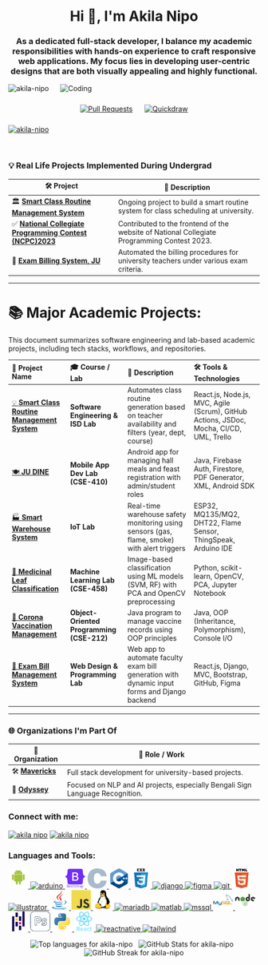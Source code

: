 <h1 align="center">Hi 👋, I'm Akila Nipo</h1>
<h3 align="center">As a dedicated full-stack developer, I balance my academic responsibilities with hands-on experience to craft responsive web applications. My focus lies in developing user-centric designs that are both visually appealing and highly functional.</h3>
<img align="right" alt="Coding" width="400" src="https://cdn.dribbble.com/users/1364029/screenshots/16093268/media/68e82a7fb4904614a9066d6b540c14b2.gif">


<p align="left"> <img src="https://komarev.com/ghpvc/?username=akila-nipo&label=Profile%20views&color=0e75b6&style=flat" alt="akila-nipo" /> </p>

<div style="text-align:center;">
    <div style="display:inline-block; margin:10px;">
        <a href="https://github.com/Akila-Nipo">
            <img src="https://img.shields.io/badge/Pull%20Requests-%E2%9C%94%20Merged-brightgreen" alt="Pull Requests">
        </a>
    </div>
    <div style="display:inline-block; margin:10px;">
        <a href="https://github.com/Akila-Nipo">
            <img src="https://img.shields.io/badge/Quickdraw-Unlocked-blue" alt="Quickdraw">
        </a>
    </div>
</div>

<p align="left"> <a href="https://github.com/ryo-ma/github-profile-trophy"><img src="https://github-profile-trophy.vercel.app/?username=akila-nipo&theme=monokai" alt="akila-nipo" /></a> </p>

<p align="left"> <a href="https://twitter.com/" target="blank"><img src="https://img.shields.io/twitter/follow/?logo=twitter&style=for-the-badge" alt="" /></a> </p>

### 💡 Real Life Projects Implemented During Undergrad

| 🛠️ Project | 📄 Description |
|------------|----------------|
| 🏛️ [**Smart Class Routine Management System**](https://github.com/JUCSE49-Mavericks/Smart-Class-Routine-Management-System) | Ongoing project to build a smart routine system for class scheduling at university. |
| ✅ [**National Collegiate Programming Contest (NCPC)2023**](https://github.com/sekul-hassan/ncpcfrontend) | Contributed to the frontend of the website of National Collegiate Programming Contest 2023. |
| 🧾 [**Exam Billing System, JU**](https://github.com/Akila-Nipo/Exam_Billing_System_JU_FRONTEND) | Automated the billing procedures for university teachers under various exam criteria. |

---

# 📚 Major Academic Projects:

This document summarizes software engineering and lab-based academic projects, including tech stacks, workflows, and repositories.


| 🚀 **Project Name** | 🎓 **Course / Lab** | 📝 **Description** | 🛠️ **Tools & Technologies** |
|:---------------------|:--------------------|:--------------------|:-----------------------------|
| [💡 **Smart Class Routine Management System**](https://github.com/JUCSE49-Mavericks/Smart-Class-Routine-Management-System) | **Software Engineering & ISD Lab** | Automates class routine generation based on teacher availability and filters (year, dept, course) | React.js, Node.js, MVC, Agile (Scrum), GitHub Actions, JSDoc, Mocha, CI/CD, UML, Trello |
| [🍽️ **JU DINE**](https://github.com/Akila-Nipo/JUDine) | **Mobile App Dev Lab (CSE-410)** | Android app for managing hall meals and feast registration with admin/student roles | Java, Firebase Auth, Firestore, PDF Generator, XML, Android SDK |
| [🏭 **Smart Warehouse System**](https://github.com/Akila-Nipo/IoT-Based-Smart-Warehouse) | **IoT Lab** | Real-time warehouse safety monitoring using sensors (gas, flame, smoke) with alert triggers | ESP32, MQ135/MQ2, DHT22, Flame Sensor, ThingSpeak, Arduino IDE |
| [🌿 **Medicinal Leaf Classification**](https://github.com/Akila-Nipo/Medicinal_Leaf_Classification_JU) | **Machine Learning Lab (CSE-458)** | Image-based classification using ML models (SVM, RF) with PCA and OpenCV preprocessing | Python, scikit-learn, OpenCV, PCA, Jupyter Notebook |
| [💉 **Corona Vaccination Management**](https://github.com/Akila-Nipo/CORONA_Vaccination_Managaement_JU) | **Object-Oriented Programming (CSE-212)** | Java program to manage vaccine records using OOP principles | Java, OOP (Inheritance, Polymorphism), Console I/O |
| [🧾 **Exam Bill Management System**](https://github.com/Akila-Nipo/Exam_Billing_System_JU_FRONTEND) | **Web Design & Programming Lab** | Web app to automate faculty exam bill generation with dynamic input forms and Django backend | React.js, Django, MVC, Bootstrap, GitHub, Figma |

---

### 🌐 Organizations I'm Part Of

| 🏢 Organization | 💬 Role / Work |
|----------------|----------------|
| 🛠️ [**Mavericks**](https://github.com/JUCSE49-Mavericks) | Full stack development for university-based projects. |
| 🧠 [**Odyssey**](https://github.com/Odyssey-CSEJU) | Focused on NLP and AI projects, especially Bengali Sign Language Recognition. |

  

<h3 align="left">Connect with me:</h3>
<p align="left">
<a href="https://www.linkedin.com/in/akila-nipo-076256311/" target="blank"><img align="center" src="https://raw.githubusercontent.com/rahuldkjain/github-profile-readme-generator/master/src/images/icons/Social/linked-in-alt.svg" alt="akila nipo" height="30" width="40" /></a>
<a href="https://fb.com/akila nipo" target="blank"><img align="center" src="https://raw.githubusercontent.com/rahuldkjain/github-profile-readme-generator/master/src/images/icons/Social/facebook.svg" alt="akila nipo" height="30" width="40" /></a>
</p>

<h3 align="left">Languages and Tools:</h3>
<p align="left"> <a href="https://developer.android.com" target="_blank" rel="noreferrer"> <img src="https://raw.githubusercontent.com/devicons/devicon/master/icons/android/android-original-wordmark.svg" alt="android" width="40" height="40"/> </a> <a href="https://www.arduino.cc/" target="_blank" rel="noreferrer"> <img src="https://cdn.worldvectorlogo.com/logos/arduino-1.svg" alt="arduino" width="40" height="40"/> </a> <a href="https://getbootstrap.com" target="_blank" rel="noreferrer"> <img src="https://raw.githubusercontent.com/devicons/devicon/master/icons/bootstrap/bootstrap-plain-wordmark.svg" alt="bootstrap" width="40" height="40"/> </a> <a href="https://www.cprogramming.com/" target="_blank" rel="noreferrer"> <img src="https://raw.githubusercontent.com/devicons/devicon/master/icons/c/c-original.svg" alt="c" width="40" height="40"/> </a> <a href="https://www.w3schools.com/cpp/" target="_blank" rel="noreferrer"> <img src="https://raw.githubusercontent.com/devicons/devicon/master/icons/cplusplus/cplusplus-original.svg" alt="cplusplus" width="40" height="40"/> </a> <a href="https://www.w3schools.com/css/" target="_blank" rel="noreferrer"> <img src="https://raw.githubusercontent.com/devicons/devicon/master/icons/css3/css3-original-wordmark.svg" alt="css3" width="40" height="40"/> </a> <a href="https://www.djangoproject.com/" target="_blank" rel="noreferrer"> <img src="https://cdn.worldvectorlogo.com/logos/django.svg" alt="django" width="40" height="40"/> </a> <a href="https://www.figma.com/" target="_blank" rel="noreferrer"> <img src="https://www.vectorlogo.zone/logos/figma/figma-icon.svg" alt="figma" width="40" height="40"/> </a> <a href="https://git-scm.com/" target="_blank" rel="noreferrer"> <img src="https://www.vectorlogo.zone/logos/git-scm/git-scm-icon.svg" alt="git" width="40" height="40"/> </a> <a href="https://www.w3.org/html/" target="_blank" rel="noreferrer"> <img src="https://raw.githubusercontent.com/devicons/devicon/master/icons/html5/html5-original-wordmark.svg" alt="html5" width="40" height="40"/> </a> <a href="https://www.adobe.com/in/products/illustrator.html" target="_blank" rel="noreferrer"> <img src="https://www.vectorlogo.zone/logos/adobe_illustrator/adobe_illustrator-icon.svg" alt="illustrator" width="40" height="40"/> </a> <a href="https://www.java.com" target="_blank" rel="noreferrer"> <img src="https://raw.githubusercontent.com/devicons/devicon/master/icons/java/java-original.svg" alt="java" width="40" height="40"/> </a> <a href="https://developer.mozilla.org/en-US/docs/Web/JavaScript" target="_blank" rel="noreferrer"> <img src="https://raw.githubusercontent.com/devicons/devicon/master/icons/javascript/javascript-original.svg" alt="javascript" width="40" height="40"/> </a> <a href="https://www.linux.org/" target="_blank" rel="noreferrer"> <img src="https://raw.githubusercontent.com/devicons/devicon/master/icons/linux/linux-original.svg" alt="linux" width="40" height="40"/> </a> <a href="https://mariadb.org/" target="_blank" rel="noreferrer"> <img src="https://www.vectorlogo.zone/logos/mariadb/mariadb-icon.svg" alt="mariadb" width="40" height="40"/> </a> <a href="https://www.mathworks.com/" target="_blank" rel="noreferrer"> <img src="https://upload.wikimedia.org/wikipedia/commons/2/21/Matlab_Logo.png" alt="matlab" width="40" height="40"/> </a> <a href="https://www.microsoft.com/en-us/sql-server" target="_blank" rel="noreferrer"> <img src="https://www.svgrepo.com/show/303229/microsoft-sql-server-logo.svg" alt="mssql" width="40" height="40"/> </a> <a href="https://www.mysql.com/" target="_blank" rel="noreferrer"> <img src="https://raw.githubusercontent.com/devicons/devicon/master/icons/mysql/mysql-original-wordmark.svg" alt="mysql" width="40" height="40"/> </a> <a href="https://nodejs.org" target="_blank" rel="noreferrer"> <img src="https://raw.githubusercontent.com/devicons/devicon/master/icons/nodejs/nodejs-original-wordmark.svg" alt="nodejs" width="40" height="40"/> </a> <a href="https://pandas.pydata.org/" target="_blank" rel="noreferrer"> <img src="https://raw.githubusercontent.com/devicons/devicon/2ae2a900d2f041da66e950e4d48052658d850630/icons/pandas/pandas-original.svg" alt="pandas" width="40" height="40"/> </a> <a href="https://www.photoshop.com/en" target="_blank" rel="noreferrer"> <img src="https://raw.githubusercontent.com/devicons/devicon/master/icons/photoshop/photoshop-line.svg" alt="photoshop" width="40" height="40"/> </a> <a href="https://www.python.org" target="_blank" rel="noreferrer"> <img src="https://raw.githubusercontent.com/devicons/devicon/master/icons/python/python-original.svg" alt="python" width="40" height="40"/> </a> <a href="https://reactjs.org/" target="_blank" rel="noreferrer"> <img src="https://raw.githubusercontent.com/devicons/devicon/master/icons/react/react-original-wordmark.svg" alt="react" width="40" height="40"/> </a> <a href="https://reactnative.dev/" target="_blank" rel="noreferrer"> <img src="https://reactnative.dev/img/header_logo.svg" alt="reactnative" width="40" height="40"/> </a> <a href="https://tailwindcss.com/" target="_blank" rel="noreferrer"> <img src="https://www.vectorlogo.zone/logos/tailwindcss/tailwindcss-icon.svg" alt="tailwind" width="40" height="40"/> </a> </p>

<p align="center">
  <img 
    src="https://github-readme-stats.vercel.app/api/top-langs/?username=akila-nipo&langs_count=10&layout=compact&hide=css,html" 
    alt="Top languages for akila-nipo" 
    height="150" />
  &nbsp;
  <img 
    src="https://github-readme-stats.vercel.app/api?username=akila-nipo&show_icons=true&locale=en" 
    alt="GitHub Stats for akila-nipo" 
    height="150" />
  &nbsp;
  <img 
    src="https://github-readme-streak-stats.herokuapp.com/?user=akila-nipo" 
    alt="GitHub Streak for akila-nipo" 
    height="150" />
</p>



